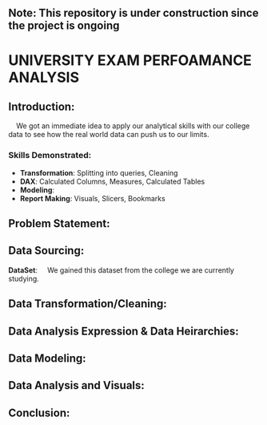 ## Note: This repository is under construction since the project is ongoing




# UNIVERSITY EXAM PERFOAMANCE ANALYSIS

## Introduction:
&nbsp;&nbsp;&nbsp;&nbsp;We got an immediate idea to apply our analytical skills with our college data to see how the real world data can push us to our limits. 
### Skills Demonstrated:
* **Transformation**: Splitting into queries, Cleaning
* **DAX**: Calculated Columns, Measures, Calculated Tables
* **Modeling**: 
* **Report Making**: Visuals, Slicers, Bookmarks
## Problem Statement:

## Data Sourcing:
**DataSet**: 
&nbsp;&nbsp;&nbsp;&nbsp;We gained this dataset from the college we are currently studying.
## Data Transformation/Cleaning:

## Data Analysis Expression & Data Heirarchies:

## Data Modeling:

## Data Analysis and Visuals:

## Conclusion:
